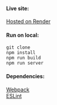 #### Live site: 
[Hosted on Render](https://coding-challenge-live.onrender.com/)<br> 
#### Run on local: 
````git clone````<br>
````npm install````<br>
````npm run build````<br>
````npm run server````<br>
#### Dependencies:
[Webpack](https://webpack.js.org/)<br>
[ESLint](https://eslint.org/)<br>




